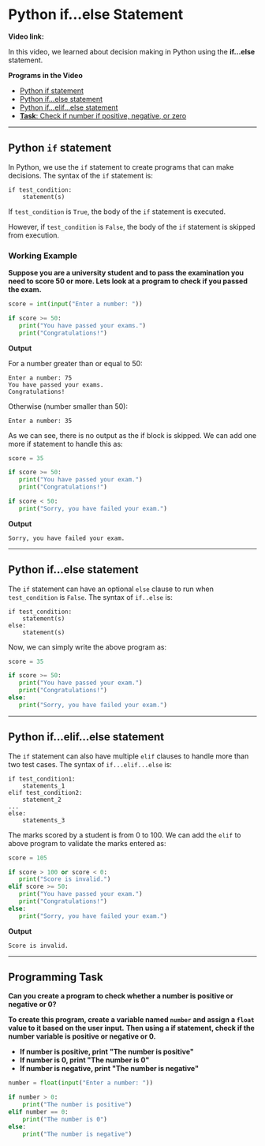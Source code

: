 # Python if...else Statement

**Video link:** 

In this video, we learned about decision making in Python using the **if...else** statement.

**Programs in the Video**

- [Python if statement](#python-if-statement)
- [Python if...else statement](#python-if-else-statement)
- [Python if...elif...else statement](#python-if-elif-else-statement)
- [**Task**: Check if number if positive, negative, or zero](#programming-task)

---

## Python `if` statement
In Python, we use the `if` statement to create programs that can make decisions. The syntax of the `if` statement is:

```
if test_condition:
    statement(s)
```

If `test_condition` is `True`, the body of the `if` statement is executed.

However, if `test_condition` is `False`, the body of the `if` statement is skipped from execution.

### Working Example

**Suppose you are a university student and to pass the examination you need to score 50 or more. Lets look at a program to
check if you passed the exam.**

```python
score = int(input("Enter a number: "))

if score >= 50:
   print("You have passed your exams.")
   print("Congratulations!")
```

**Output**

For a number greater than or equal to 50:
```
Enter a number: 75
You have passed your exams.
Congratulations!
```

Otherwise (number smaller than 50):
```
Enter a number: 35
```
As we can see, there is no output as the if block is skipped. We can add one more if statement to handle this as:

```python
score = 35

if score >= 50:
   print("You have passed your exam.")
   print("Congratulations!")

if score < 50:
   print("Sorry, you have failed your exam.")
```

**Output**

```
Sorry, you have failed your exam.
```

---

## Python if...else statement

The `if` statement can have an optional `else` clause to run when `test_condition` is `False`. The syntax of `if..else` is:

```
if test_condition:
    statement(s)
else:
    statement(s)
```

Now, we can simply write the above program as:

```python
score = 35

if score >= 50:
   print("You have passed your exam.")
   print("Congratulations!")
else:
   print("Sorry, you have failed your exam.")
```

___

## Python if...elif...else statement

The `if` statement can also have multiple `elif` clauses to handle more than two test cases.
The syntax of `if...elif...else` is:

```
if test_condition1:
    statements_1
elif test_condition2:
    statement_2
...
else:
    statements_3
```

The marks scored by a student is from 0 to 100. We can add the `elif` to above program to validate the marks entered as:

```python
score = 105

if score > 100 or score < 0:
   print("Score is invalid.")
elif score >= 50:
   print("You have passed your exam.")
   print("Congratulations!")
else:
   print("Sorry, you have failed your exam.")
```

**Output**

```
Score is invalid.
```

---

## Programming Task

**Can you create a program to check whether a number is positive or negative or 0?**

**To create this program, create a variable named `number` and assign a `float` value to it based on the user input.**
**Then using a if statement, check if the number variable is positive or negative or 0.**

* __If number is positive, print "The number is positive"__
* __If number is 0, print "The number is 0"__
* __If number is negative, print "The number is negative"__

```python
number = float(input("Enter a number: "))

if number > 0:
    print("The number is positive")
elif number == 0:
    print("The number is 0")
else:
    print("The number is negative")
```
